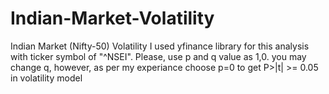 # Indian-Market-Volatility
Indian Market (Nifty-50) Volatility
I used yfinance library for this analysis with ticker symbol of "^NSEI".
Please, use p and q value as 1,0. you may change q, however, as per my experiance choose p=0 to get P>|t| >= 0.05 in volatility model
